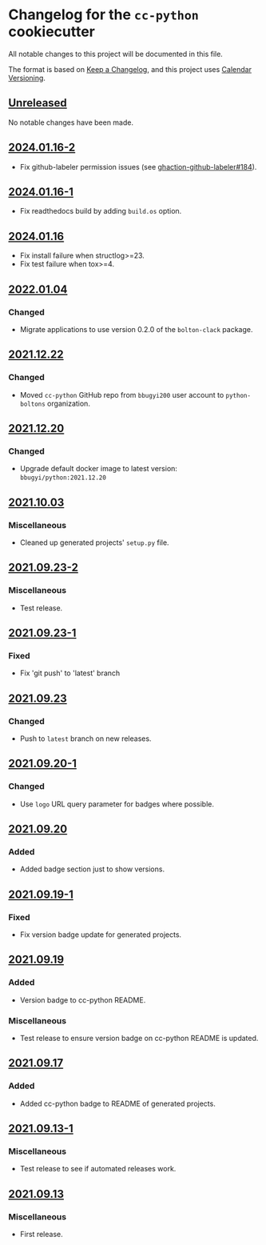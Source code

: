 # Changelog for the `cc-python` cookiecutter

All notable changes to this project will be documented in this file.

The format is based on [Keep a Changelog], and this project uses
[Calendar Versioning].

[Keep a Changelog]: https://keepachangelog.com/en/1.0.0/
[Calendar Versioning]: https://calver.org/

## [Unreleased](https://github.com/python-boltons/cc-python/compare/2024.01.16-2...HEAD)

No notable changes have been made.

## [2024.01.16-2](https://github.com/python-boltons/cc-python/compare/2024.01.16-1...2024.01.16-2)

* Fix github-labeler permission issues (see
  [ghaction-github-labeler#184](http://github.com/crazy-max/ghaction-github-labeler/issues/184)).

## [2024.01.16-1](https://github.com/python-boltons/cc-python/compare/2024.01.16...2024.01.16-1)

* Fix readthedocs build by adding `build.os` option.

## [2024.01.16](https://github.com/python-boltons/cc-python/compare/2022.01.04...2024.01.16)

* Fix install failure when structlog>=23.
* Fix test failure when tox>=4.

## [2022.01.04](https://github.com/python-boltons/cc-python/compare/2021.12.22...2022.01.04)

### Changed

* Migrate applications to use version 0.2.0 of the `bolton-clack` package.

## [2021.12.22](https://github.com/python-boltons/cc-python/compare/2021.12.20...2021.12.22)

### Changed

* Moved `cc-python` GitHub repo from `bbugyi200` user account to `python-boltons` organization.

## [2021.12.20](https://github.com/python-boltons/cc-python/compare/2021.10.03...2021.12.20)

### Changed

* Upgrade default docker image to latest version: `bbugyi/python:2021.12.20`

## [2021.10.03](https://github.com/python-boltons/cc-python/compare/2021.09.23-2...2021.10.03)

### Miscellaneous

* Cleaned up generated projects' `setup.py` file.

## [2021.09.23-2](https://github.com/python-boltons/cc-python/compare/2021.09.23-1...2021.09.23-2)

### Miscellaneous

* Test release.

## [2021.09.23-1](https://github.com/python-boltons/cc-python/compare/2021.09.23...2021.09.23-1)

### Fixed

* Fix 'git push' to 'latest' branch

## [2021.09.23](https://github.com/python-boltons/cc-python/compare/2021.09.20-1...2021.09.23)

### Changed

* Push to `latest` branch on new releases.

## [2021.09.20-1](https://github.com/python-boltons/cc-python/compare/2021.09.20...2021.09.20-1)

### Changed

* Use `logo` URL query parameter for badges where possible.

## [2021.09.20](https://github.com/python-boltons/cc-python/compare/2021.09.19-1...2021.09.20)

### Added

* Added badge section just to show versions.

## [2021.09.19-1](https://github.com/python-boltons/cc-python/compare/2021.09.19...2021.09.19-1)

### Fixed

* Fix version badge update for generated projects.

## [2021.09.19](https://github.com/python-boltons/cc-python/compare/2021.09.17...2021.09.19)

### Added

* Version badge to cc-python README.

### Miscellaneous

* Test release to ensure version badge on cc-python README is updated.

## [2021.09.17](https://github.com/python-boltons/cc-python/compare/2021.09.13-1...2021.09.17)

### Added

* Added cc-python badge to README of generated projects.

## [2021.09.13-1](https://github.com/python-boltons/cc-python/compare/2021.09.13...2021.09.13-1)

### Miscellaneous

* Test release to see if automated releases work.

## [2021.09.13](https://github.com/python-boltons/cc-python/releases/tag/2021.09.13)

### Miscellaneous

* First release.
